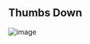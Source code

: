 ## Thumbs Down
![image](https://www.gameartguppy.com/wp-content/uploads/2017/06/icon-thumbsdown.png)
